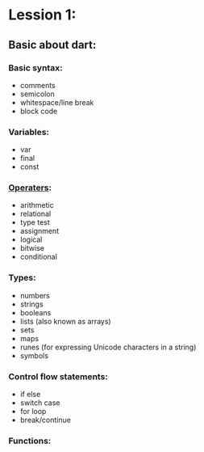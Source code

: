 
# Lession 1:

## Basic about dart:
### Basic syntax:
- comments
- semicolon
- whitespace/line break
- block code

### Variables:
- var
- final
- const

### [Operaters](https://www.w3adda.com/dart-tutorial/dart-operators):
- arithmetic
- relational
- type test
- assignment
- logical
- bitwise
- conditional

### Types:
- numbers
- strings
- booleans
- lists (also known as arrays)
- sets
- maps
- runes (for expressing Unicode characters in a string)
- symbols

### Control flow statements:
- if else
- switch case
- for loop
- break/continue

### Functions:



